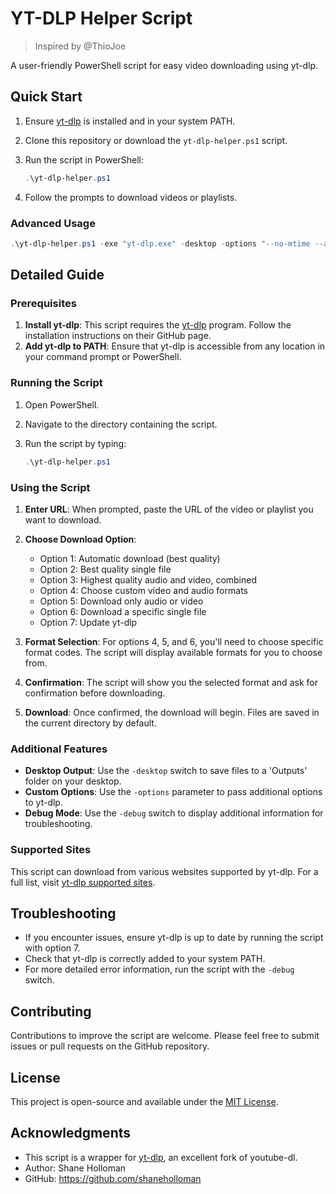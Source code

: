 # YT-DLP Helper Script

> Inspired by @ThioJoe

A user-friendly PowerShell script for easy video downloading using yt-dlp.

## Quick Start

1. Ensure [yt-dlp](https://github.com/yt-dlp/yt-dlp) is installed and in your system PATH.
2. Clone this repository or download the `yt-dlp-helper.ps1` script.
3. Run the script in PowerShell:

    ```powershell
    .\yt-dlp-helper.ps1
    ```

4. Follow the prompts to download videos or playlists.

### Advanced Usage

```powershell
.\yt-dlp-helper.ps1 -exe "yt-dlp.exe" -desktop -options "--no-mtime --add-metadata --extract-audio"
```

## Detailed Guide

### Prerequisites

1. **Install yt-dlp**: This script requires the [yt-dlp](https://github.com/yt-dlp/yt-dlp) program. Follow the installation instructions on their GitHub page.
2. **Add yt-dlp to PATH**: Ensure that yt-dlp is accessible from any location in your command prompt or PowerShell.

### Running the Script

1. Open PowerShell.
2. Navigate to the directory containing the script.
3. Run the script by typing:

    ```powershell
    .\yt-dlp-helper.ps1
    ```

### Using the Script

1. **Enter URL**: When prompted, paste the URL of the video or playlist you want to download.

2. **Choose Download Option**:
   - Option 1: Automatic download (best quality)
   - Option 2: Best quality single file
   - Option 3: Highest quality audio and video, combined
   - Option 4: Choose custom video and audio formats
   - Option 5: Download only audio or video
   - Option 6: Download a specific single file
   - Option 7: Update yt-dlp

3. **Format Selection**: For options 4, 5, and 6, you'll need to choose specific format codes. The script will display available formats for you to choose from.

4. **Confirmation**: The script will show you the selected format and ask for confirmation before downloading.

5. **Download**: Once confirmed, the download will begin. Files are saved in the current directory by default.

### Additional Features

- **Desktop Output**: Use the `-desktop` switch to save files to a 'Outputs' folder on your desktop.
- **Custom Options**: Use the `-options` parameter to pass additional options to yt-dlp.
- **Debug Mode**: Use the `-debug` switch to display additional information for troubleshooting.

### Supported Sites

This script can download from various websites supported by yt-dlp. For a full list, visit [yt-dlp supported sites](https://github.com/yt-dlp/yt-dlp/blob/master/supportedsites.md).

## Troubleshooting

- If you encounter issues, ensure yt-dlp is up to date by running the script with option 7.
- Check that yt-dlp is correctly added to your system PATH.
- For more detailed error information, run the script with the `-debug` switch.

## Contributing

Contributions to improve the script are welcome. Please feel free to submit issues or pull requests on the GitHub repository.

## License

This project is open-source and available under the [MIT License](LICENSE).

## Acknowledgments

- This script is a wrapper for [yt-dlp](https://github.com/yt-dlp/yt-dlp), an excellent fork of youtube-dl.
- Author: Shane Holloman
- GitHub: <https://github.com/shaneholloman>
